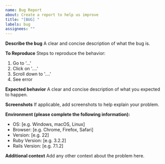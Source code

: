 ```yaml
---
name: Bug Report
about: Create a report to help us improve
title: "[BUG] "
labels: bug
assignees: ""
---
```


**Describe the bug**
A clear and concise description of what the bug is.

**To Reproduce**
Steps to reproduce the behavior:

1. Go to '...'
2. Click on '....'
3. Scroll down to '....'
4. See error

**Expected behavior**
A clear and concise description of what you expected to happen.

**Screenshots**
If applicable, add screenshots to help explain your problem.

**Environment (please complete the following information):**

- OS: [e.g. Windows, macOS, Linux]
- Browser: [e.g. Chrome, Firefox, Safari]
- Version: [e.g. 22]
- Ruby Version: [e.g. 3.2.2]
- Rails Version: [e.g. 7.1.2]

**Additional context**
Add any other context about the problem here.
